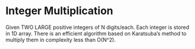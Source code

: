 # Integer Multiplication
Given TWO LARGE positive integers of N digits/each. Each integer is stored in 1D array.
There is an efficient algorithm based on Karatsuba’s method to multiply them in complexity less than O(N^2).
